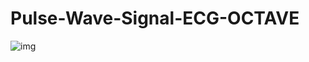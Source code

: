 # Pulse-Wave-Signal-ECG-OCTAVE
![img](https://github.com/NikosMouzakitis/Pulse-Wave-Signal-ECG-OCTAVE/ecg)
